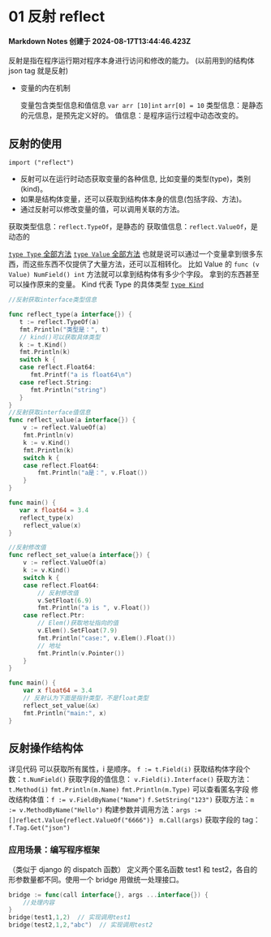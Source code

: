 # 01 反射 reflect

#### Markdown Notes 创建于 2024-08-17T13:44:46.423Z

反射是指在程序运行期对程序本身进行访问和修改的能力。
(以前用到的结构体 json tag 就是反射)

-   变量的内在机制

    变量包含类型信息和值信息 `var arr [10]int` `arr[0] = 10`
    类型信息：是静态的元信息，是预先定义好的。
    值信息：是程序运行过程中动态改变的。

## 反射的使用

`import ("reflect")`

-   反射可以在运行时动态获取变量的各种信息, 比如变量的类型(type)，类别(kind)。
-   如果是结构体变量，还可以获取到结构体本身的信息(包括字段、方法)。
-   通过反射可以修改变量的值，可以调用关联的方法。

获取类型信息：`reflect.TypeOf`，是静态的
获取值信息：`reflect.ValueOf`，是动态的

[`type Type` 全部方法](https://pkg.go.dev/reflect@go1.22.6#Type)
[`type Value` 全部方法](https://pkg.go.dev/reflect@go1.22.6#Value)
也就是说可以通过一个变量拿到很多东西，而这些东西不仅提供了大量方法，还可以互相转化。
比如 Value 的 `func (v Value) NumField() int` 方法就可以拿到结构体有多少个字段。
拿到的东西甚至可以操作原来的变量。
Kind 代表 Type 的具体类型
[`type Kind`](https://pkg.go.dev/reflect@go1.22.6#Kind)

```go
//反射获取interface类型信息

func reflect_type(a interface{}) {
   t := reflect.TypeOf(a)
   fmt.Println("类型是：", t)
   // kind()可以获取具体类型
   k := t.Kind()
   fmt.Println(k)
   switch k {
   case reflect.Float64:
      fmt.Printf("a is float64\n")
   case reflect.String:
      fmt.Println("string")
   }
}
//反射获取interface值信息
func reflect_value(a interface{}) {
    v := reflect.ValueOf(a)
    fmt.Println(v)
    k := v.Kind()
    fmt.Println(k)
    switch k {
    case reflect.Float64:
        fmt.Println("a是：", v.Float())
    }
}

func main() {
   var x float64 = 3.4
   reflect_type(x)
    reflect_value(x)
}
```

```go
//反射修改值
func reflect_set_value(a interface{}) {
    v := reflect.ValueOf(a)
    k := v.Kind()
    switch k {
    case reflect.Float64:
        // 反射修改值
        v.SetFloat(6.9)
        fmt.Println("a is ", v.Float())
    case reflect.Ptr:
        // Elem()获取地址指向的值
        v.Elem().SetFloat(7.9)
        fmt.Println("case:", v.Elem().Float())
        // 地址
        fmt.Println(v.Pointer())
    }
}

func main() {
    var x float64 = 3.4
    // 反射认为下面是指针类型，不是float类型
    reflect_set_value(&x)
    fmt.Println("main:", x)
}
```

## 反射操作结构体

详见代码
可以获取所有属性，i 是顺序。 `f := t.Field(i)`
获取结构体字段个数：`t.NumField()`
获取字段的值信息： `v.Field(i).Interface()`
获取方法：`t.Method(i)` `fmt.Println(m.Name)` `fmt.Println(m.Type)`
可以查看匿名字段
修改结构体值：`f := v.FieldByName("Name")` `f.SetString("123")`
获取方法：`m := v.MethodByName("Hello")`
构建参数并调用方法：`args := []reflect.Value{reflect.ValueOf("6666")}` ` m.Call(args)`
获取字段的 tag：`f.Tag.Get("json")`

### 应用场景：编写程序框架

（类似于 django 的 dispatch 函数）
定义两个匿名函数 test1 和 test2，各自的形参数量都不同。使用一个 bridge 用做统一处理接口。

```go
bridge := func(call interface{}, args ...interface{}) {
    //处理内容
}
bridge(test1,1,2)  // 实现调用test1
bridge(test2,1,2,"abc")  // 实现调用test2
```
